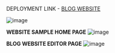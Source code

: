 DEPLOYMENT LINK - [BLOG WEBSITE](https://blog-yw5w.onrender.com/)

![image](https://github.com/AjithRagupathi/Blog-Website-and-Application/assets/131537248/476105c6-9bc1-4b93-9336-84de5d13e19a)

**WEBSITE SAMPLE HOME PAGE**
![image](https://github.com/AjithRagupathi/Blog-Website-and-Application/assets/131537248/67ac794d-dc04-48a5-992d-7feb3b8059ad)

**BLOG WEBSITE EDITOR PAGE**
![image](https://github.com/AjithRagupathi/Blog-Website-and-Application/assets/131537248/afca499a-ad18-47a4-be52-ddac4f9e8101)
